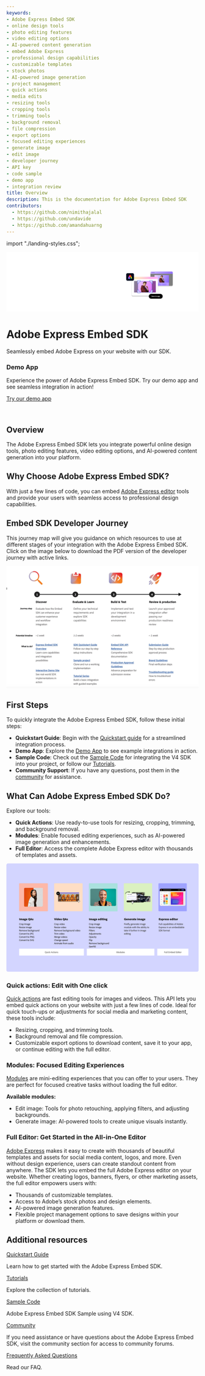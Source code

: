 ```yaml
---
keywords:
- Adobe Express Embed SDK
- online design tools
- photo editing features
- video editing options
- AI-powered content generation
- embed Adobe Express
- professional design capabilities
- customizable templates
- stock photos
- AI-powered image generation
- project management
- quick actions
- media edits
- resizing tools
- cropping tools
- trimming tools
- background removal
- file compression
- export options
- focused editing experiences
- generate image
- edit image
- developer journey
- API key
- code sample
- demo app
- integration review
title: Overview
description: This is the documentation for Adobe Express Embed SDK
contributors:
  - https://github.com/nimithajalal
  - https://github.com/undavide
  - https://github.com/amandahuarng
---
```

import "./landing-styles.css";

<Hero slots="image, heading, text" background="rgb(193, 72, 273)"/>

![Hero image](./images/wide-SDK-Banner-570x400.png)

# Adobe Express Embed SDK

Seamlessly embed Adobe Express on your website with our SDK.

<AnnouncementBlock slots="heading, text, button"/>

### Demo App

Experience the power of Adobe Express Embed SDK. Try our demo app and see seamless integration in action!

[Try our demo app](https://demo.expressembed.com/)

<br/>

## Overview

The Adobe Express Embed SDK lets you integrate powerful online design tools, photo editing features, video editing options, and AI-powered content generation into your platform.

## Why Choose Adobe Express Embed SDK?

With just a few lines of code, you can embed [Adobe Express editor](https://www.adobe.com/in/express/) tools and provide your users with seamless access to professional design capabilities.

## Embed SDK Developer Journey

This journey map will give you guidance on which resources to use at different stages of your integration with the Adobe Express Embed SDK. Click on the image below to download the PDF version of the developer journey with active links.

[![Developer Journey](./images/developer-journey.png)](./images/developer-journey.pdf)

## First Steps

To quickly integrate the Adobe Express Embed SDK, follow these initial steps:

- **Quickstart Guide**: Begin with the [Quickstart guide](./quickstart/index.md) for a streamlined integration process.
- **Demo App**: Explore the [Demo App](https://demo.expressembed.com/) to see example integrations in action.
- **Sample Code**: Check out the [Sample Code](https://github.com/AdobeDocs/cc-everywhere/blob/main/v4-sample/sample.md) for integrating the V4 SDK into your project, or follow our [Tutorials](./tutorials/index.md).
- **Community Support**: If you have any questions, post them in the [community](https://community.adobe.com/t5/adobe-express-embed-sdk/ct-p/ct-express-embed-sdk?page=1&sort=latest_replies&lang=all&tabid=all) for assistance.

## What Can Adobe Express Embed SDK Do?

Explore our tools:

- **Quick Actions**: Use ready-to-use tools for resizing, cropping, trimming, and background removal.
- **Modules**: Enable focused editing experiences, such as AI-powered image generation and enhancements.
- **Full Editor**: Access the complete Adobe Express editor with thousands of templates and assets.

![Overview illustration](./images/overview_illustration.png)

### Quick actions: Edit with One click

[Quick actions](https://www.adobe.com/express/feature/quick-actions) are fast editing tools for images and videos. This API lets you embed quick actions on your website with just a few lines of code. Ideal for quick touch-ups or adjustments for social media and marketing content, these tools include:

- Resizing, cropping, and trimming tools.
- Background removal and file compression.
- Customizable export options to download content, save it to your app, or continue editing with the full editor.

### Modules: Focused Editing Experiences

[Modules](modules/index.md) are mini-editing experiences that you can offer to your users. They are perfect for focused creative tasks without loading the full editor.

**Available modules:**

- Edit image: Tools for photo retouching, applying filters, and adjusting backgrounds.
- Generate image: AI-powered tools to create unique visuals instantly.

### Full Editor: Get Started in the All-in-One Editor

[Adobe Express](https://adobe.com/express) makes it easy to create with thousands of beautiful templates and assets for social media content, logos, and more. Even without design experience, users can create standout content from anywhere. The SDK lets you embed the full Adobe Express editor on your website. Whether creating logos, banners, flyers, or other marketing assets, the full editor empowers users with:

- Thousands of customizable templates.
- Access to Adobe’s stock photos and design elements.
- AI-powered image generation features.
- Flexible project management options to save designs within your platform or download them.

## Additional resources

<DiscoverBlock slots="link, text"/>

[Quickstart Guide](./quickstart/index.md)

Learn how to get started with the Adobe Express Embed SDK.

<DiscoverBlock slots="link, text"/>

[Tutorials](./tutorials/index.md)

Explore the collection of tutorials.

<DiscoverBlock slots="link, text"/>

[Sample Code](https://github.com/AdobeDocs/cc-everywhere/tree/main/v4-sample)

Adobe Express Embed SDK Sample using V4 SDK.

<DiscoverBlock slots="link, text"/>

[Community](https://developer.adobe.com/express/community)

If you need assistance or have questions about the Adobe Express Embed SDK, visit the community section for access to community forums.

<DiscoverBlock slots="link, text"/>

[Frequently Asked Questions](./troubleshooting/faq/index.md)

Read our FAQ.
